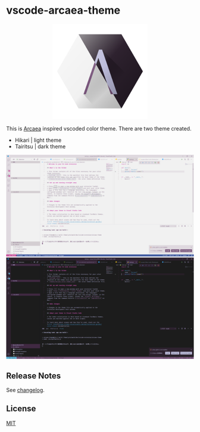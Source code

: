 # vscode-arcaea-theme

<div style="text-align:center;">
    <img src="https://github.com/ayatough/vscode-arcaea-theme/raw/master/asset/arcaea-theme-icon.png" width=256>
</div>

This is [Arcaea](https://arcaea.lowiro.com) inspired vscoded color theme.
There are two theme created.
- Hikari | light theme
- Tairitsu | dark theme

![](https://github.com/ayatough/vscode-arcaea-theme/raw/master/image/hikari_theme.png)
![](https://github.com/ayatough/vscode-arcaea-theme/raw/master/image/tairitsu_theme.png)

## Release Notes

See [changelog](./CHANGELOG.md).

## License

[MIT](LICENSE)
